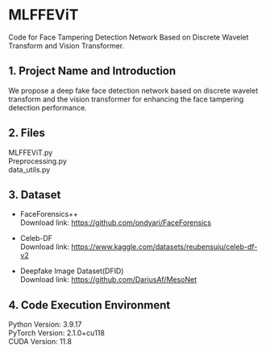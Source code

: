 # MLFFEViT
Code for Face Tampering Detection Network Based on Discrete Wavelet Transform and Vision Transformer.
## 1. Project Name and Introduction
We propose a deep fake face detection network based on discrete wavelet transform and the vision transformer for enhancing the face tampering detection performance.

## 2. Files
MLFFEViT.py
<br> Preprocessing.py
<br> data_utils.py

## 3. Dataset
- FaceForensics++
<br> Download link: https://github.com/ondyari/FaceForensics
* Celeb-DF
<br> Download link: https://www.kaggle.com/datasets/reubensuju/celeb-df-v2
+ Deepfake Image Dataset(DFID)
<br> Download link: https://github.com/DariusAf/MesoNet 

## 4. Code Execution Environment
Python Version: 3.9.17
<br> PyTorch Version: 2.1.0+cu118
<br> CUDA Version: 11.8
